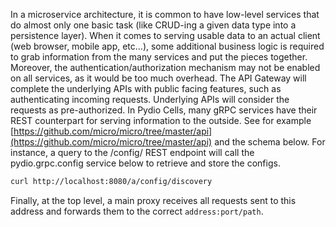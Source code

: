 
In a microservice architecture, it is common to have low-level services that do almost only one basic task (like CRUD-ing a given data type into a persistence layer). When it comes to serving usable data to an actual client (web browser, mobile app, etc…), some additional business logic is required to grab information from the many services and put the pieces together.
Moreover, the authentication/authorization mechanism may not be enabled on all services, as it would be too much overhead. The API Gateway will complete the underlying APIs with public facing features, such as authenticating incoming requests. Underlying APIs will consider the requests as pre-authorized.
In Pydio Cells, many gRPC services have their REST counterpart for serving information to the outside. See for example [https://github.com/micro/micro/tree/master/api](https://github.com/micro/micro/tree/master/api) and the schema below.
For instance, a query to the /config/ REST endpoint will call the pydio.grpc.config service below to retrieve and store the configs.

```sh
curl http://localhost:8080/a/config/discovery
```

Finally, at the top level, a main proxy receives all requests sent to this address and forwards them to the correct `address:port/path`.

